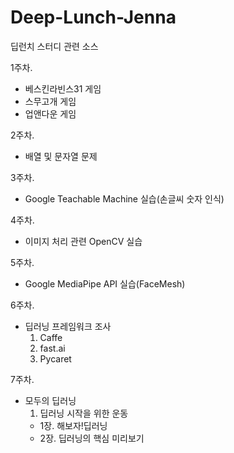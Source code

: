 # Deep-Lunch-Jenna

딥런치 스터디 관련 소스

1주차.

- 베스킨라빈스31 게임
- 스무고개 게임
- 업앤다운 게임

2주차.

- 배열 및 문자열 문제

3주차.

- Google Teachable Machine 실습(손글씨 숫자 인식)

4주차.

- 이미지 처리 관련 OpenCV 실습

5주차.

- Google MediaPipe API 실습(FaceMesh)

6주차.

- 딥러닝 프레임워크 조사
  1. Caffe
  2. fast.ai
  3. Pycaret

7주차.

- 모두의 딥러닝
  1. 딥러닝 시작을 위한 운동
  - 1장. 해보자!딥러닝
  - 2장. 딥러닝의 핵심 미리보기
